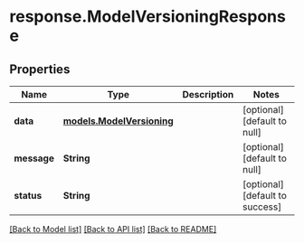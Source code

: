 # response.ModelVersioningResponse
## Properties

| Name | Type | Description | Notes |
|------------ | ------------- | ------------- | -------------|
| **data** | [**models.ModelVersioning**](models.ModelVersioning.md) |  | [optional] [default to null] |
| **message** | **String** |  | [optional] [default to null] |
| **status** | **String** |  | [optional] [default to success] |

[[Back to Model list]](../README.md#documentation-for-models) [[Back to API list]](../README.md#documentation-for-api-endpoints) [[Back to README]](../README.md)

